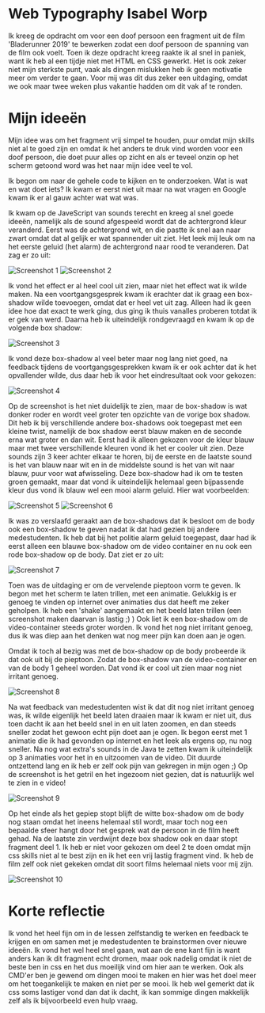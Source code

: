 # Web Typography Isabel Worp
Ik kreeg de opdracht om voor een doof persoon een fragment uit de film 'Bladerunner 2019' te bewerken zodat een doof persoon de spanning van de film ook voelt. Toen ik deze opdracht kreeg raakte ik al snel in paniek, want ik heb al een tijdje niet met HTML en CSS gewerkt. Het is ook zeker niet mijn sterkste punt, vaak als dingen mislukken heb ik geen motivatie meer om verder te gaan. Voor mij was dit dus zeker een uitdaging, omdat we ook maar twee weken plus vakantie hadden om dit vak af te ronden.

# Mijn ideeën 
Mijn idee was om het fragment vrij simpel te houden, puur omdat mijn skills niet al te goed zijn en omdat ik het anders te druk vind worden voor een doof persoon, die doet puur alles op zicht en als er teveel onzin op het scherm getoond word was het naar mijn idee veel te vol.

Ik begon om naar de gehele code te kijken en te onderzoeken. Wat is wat en wat doet iets? Ik kwam er eerst niet uit maar na wat vragen en Google kwam ik er al gauw achter wat wat was.

Ik kwam op de JaveScript van sounds terecht en kreeg al snel goede ideeën, namelijk als de sound afgespeeld wordt dat de achtergrond kleur veranderd. Eerst was de achtergrond wit, en die pastte ik snel aan naar zwart omdat dat al gelijk er wat spannender uit ziet. Het leek mij leuk om na het eerste geluid (het alarm) de achtergrond naar rood te veranderen. Dat zag er zo uit:

<img src="img/scherm1.png" alt="Screenshot 1">

<img src="img/scherm2.png" alt="Screenshot 2">

Ik vond het effect er al heel cool uit zien, maar niet het effect wat ik wilde maken. Na een voortgangsgesprek kwam ik erachter dat ik graag een box-shadow wilde toevoegen, omdat dat er heel vet uit zag. Alleen had ik geen idee hoe dat exact te werk ging, dus ging ik thuis vanalles proberen totdat ik er gek van werd. Daarna heb ik uiteindelijk rondgevraagd en kwam ik op de volgende box shadow:

<img src="img/scherm3.png" alt="Screenshot 3">

Ik vond deze box-shadow al veel beter maar nog lang niet goed, na feedback tijdens de voortgangsgesprekken kwam ik er ook achter dat ik het opvallender wilde, dus daar heb ik voor het eindresultaat ook voor gekozen:

<img src="img/scherm4.png" alt="Screenshot 4">

Op de screenshot is het niet duidelijk te zien, maar de box-shadow is wat donker roder en wordt veel groter ten opzichte van de vorige box shadow. Dit heb ik bij verschillende andere box-shadows ook toegepast met een kleine twist, namelijk de box shadow eerst blauw maken en de seconde erna wat groter en dan wit. Eerst had ik alleen gekozen voor de kleur blauw maar met twee verschillende kleuren vond ik het er cooler uit zien. Deze sounds zijn 3 keer achter elkaar te horen, bij de eerste en de laatste sound is het van blauw naar wit en in de middelste sound is het van wit naar blauw, puur voor wat afwisseling. 
Deze box-shadow had ik om te testen groen gemaakt, maar dat vond ik uiteindelijk helemaal geen bijpassende kleur dus vond ik blauw wel een mooi alarm geluid.
Hier wat voorbeelden:

<img src="img/scherm5.png" alt="Screenshot 5">

<img src="img/scherm6.png" alt="Screenshot 6">

Ik was zo verslaafd geraakt aan de box-shadows dat ik besloot om de body ook een box-shadow te geven nadat ik dat had gezien bij andere medestudenten. Ik heb dat bij het politie alarm geluid toegepast, daar had ik eerst alleen een blauwe box-shadow om de video container en nu ook een rode box-shadow op de body. Dat ziet er zo uit:

<img src="img/scherm7.png" alt="Screenshot 7">

Toen was de uitdaging er om de vervelende pieptoon vorm te geven. Ik begon met het scherm te laten trillen, met een animatie. Gelukkig is er genoeg te vinden op internet over animaties dus dat heeft me zeker geholpen. Ik heb een 'shake' aangemaakt en het beeld laten trillen (een screenshot maken daarvan is lastig ;) ) Ook liet ik een box-shadow om de video-container steeds groter worden. Ik vond het nog niet irritant genoeg, dus ik was diep aan het denken wat nog meer pijn kan doen aan je ogen. 

Omdat ik toch al bezig was met de box-shadow op de body probeerde ik dat ook uit bij de pieptoon. Zodat de box-shadow van de video-container en van de body 1 geheel worden. Dat vond ik er cool uit zien maar nog niet irritant genoeg. 

<img src="img/scherm8.png" alt="Screenshot 8">

Na wat feedback van medestudenten wist ik dat dit nog niet irritant genoeg was, ik wilde eigenlijk het beeld laten draaien maar ik kwam er niet uit, dus toen dacht ik aan het beeld snel in en uit laten zoomen, en dan steeds sneller zodat het gewoon echt pijn doet aan je ogen. Ik begon eerst met 1 animatie die ik had gevonden op internet en het leek als ergens op, nu nog sneller. Na nog wat extra's sounds in de Java te zetten kwam ik uiteindelijk op 3 animaties voor het in en uitzoomen van de video. Dit duurde ontzettend lang en ik heb er zelf ook pijn van gekregen in mijn ogen ;) Op de screenshot is het getril en het ingezoom niet gezien, dat is natuurlijk wel te zien in e video!

<img src="img/scherm9.png" alt="Screenshot 9">

Op het einde als het gepiep stopt blijft de witte box-shadow om de body nog staan omdat het ineens helemaal stil wordt, maar toch nog een bepaalde sfeer hangt door het gesprek wat de persoon in de film heeft gehad. Na de laatste zin verdwijnt deze box shadow ook en daar stopt fragment deel 1. Ik heb er niet voor gekozen om deel 2 te doen omdat mijn css skills niet al te best zijn en ik het een vrij lastig fragment vind. Ik heb de film zelf ook niet gekeken omdat dit soort films helemaal niets voor mij zijn.

<img src="img/scherm10.png" alt="Screenshot 10">

# Korte reflectie

Ik vond het heel fijn om in de lessen zelfstandig te werken en feedback te krijgen en om samen met je medestudenten te brainstormen over nieuwe ideeën. Ik vond het wel heel snel gaan, wat aan de ene kant fijn is want anders kan ik dit fragment echt dromen, maar ook nadelig omdat ik niet de beste ben in css en het dus moeilijk vind om hier aan te werken. Ook als CMD'er ben je gewend om dingen mooi te maken en hier was het doel meer om het toegankelijk te maken en niet per se mooi. Ik heb wel gemerkt dat ik css soms lastiger vond dan dat ik dacht, ik kan sommige dingen makkelijk zelf als ik bijvoorbeeld even hulp vraag.





